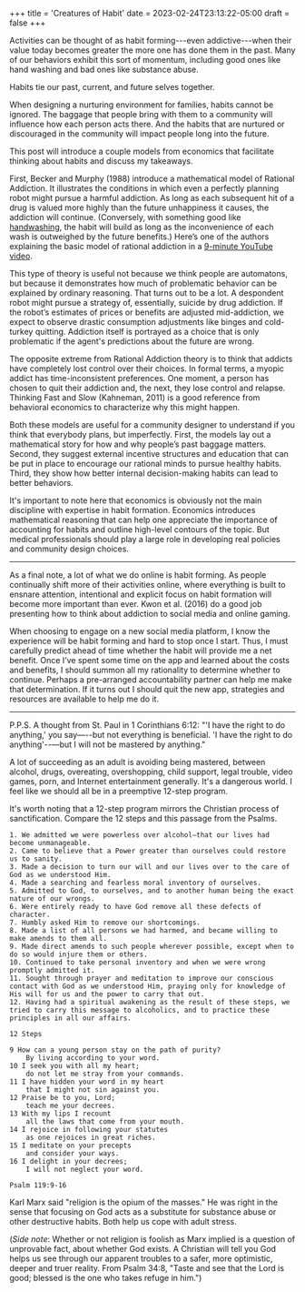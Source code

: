 +++
title = 'Creatures of Habit'
date = 2023-02-24T23:13:22-05:00
draft = false
+++

Activities can be thought of as habit forming---even addictive---when their value today becomes greater the more one has done them in the past. Many of our behaviors exhibit this sort of momentum, including good ones like hand washing and bad ones like substance abuse. 

Habits tie our past, current, and future selves together. 

When designing a nurturing environment for families, habits cannot be ignored. The baggage that people bring with them to a community will influence how each person acts there. And the habits that are nurtured or discouraged in the community will impact people long into the future.

This post will introduce a couple models from economics that facilitate thinking about habits and discuss my takeaways.

First, Becker and Murphy (1988) introduce a mathematical model of Rational Addiction. It illustrates the conditions in which even a perfectly planning robot might pursue a harmful addiction. As long as each subsequent hit of a drug is valued more highly than the future unhappiness it causes, the addiction will continue. (Conversely, with something good like [handwashing](https://www.aeaweb.org/articles?id=10.1257/app.20190568), the habit will build as long as the inconvenience of each wash is outweighed by the future benefits.) Here’s one of the authors explaining the basic model of rational addiction in a [9-minute YouTube video](https://youtu.be/61lXq8F3eCw). 

This type of theory is useful not because we think people are automatons, but because it demonstrates how much of problematic behavior can be explained by ordinary reasoning. That turns out to be a lot. A despondent robot might pursue a strategy of, essentially, suicide by drug addiction. If the robot’s estimates of prices or benefits are adjusted mid-addiction, we expect to observe drastic consumption adjustments like binges and cold-turkey quitting. Addiction itself is portrayed as a choice that is only problematic if the agent's predictions about the future are wrong.

The opposite extreme from Rational Addiction theory is to think that addicts have completely lost control over their choices. In formal terms, a myopic addict has time-inconsistent preferences. One moment, a person has chosen to quit their addiction and, the next, they lose control and relapse. Thinking Fast and Slow (Kahneman, 2011) is a good reference from behavioral economics to characterize why this might happen. 

Both these models are useful for a community designer to understand if you think that everybody plans, but imperfectly. First, the models lay out a mathematical story for how and why people’s past baggage matters. Second, they suggest external incentive structures and education that can be put in place to encourage our rational minds to pursue healthy habits. Third, they show how better internal decision-making habits can lead to better behaviors. 

It's important to note here that economics is obviously not the main discipline with expertise in habit formation. Economics introduces mathematical reasoning that can help one appreciate the importance of accounting for habits and outline high-level contours of the topic. But medical professionals should play a large role in developing real policies and community design choices.

---

As a final note, a lot of what we do online is habit forming. As people continually shift more of their activities online, where everything is built to ensnare attention, intentional and explicit focus on habit formation will become more important than ever. Kwon et al. (2016) do a good job presenting how to think about addiction to social media and online gaming.

When choosing to engage on a new social media platform, I know the experience will be habit forming and hard to stop once I start. Thus, I must carefully predict ahead of time whether the habit will provide me a net benefit. Once I’ve spent some time on the app and learned about the costs and benefits, I should summon all my rationality to determine whether to continue. Perhaps a pre-arranged accountability partner can help me make that determination. If it turns out I should quit the new app, strategies and resources are available to help me do it.  

---

P.P.S. A thought from St. Paul in 1 Corinthians 6:12: "'I have the right to do anything,' you say—--but not everything is beneficial. 'I have the right to do anything'--—but I will not be mastered by anything." 

A lot of succeeding as an adult is avoiding being mastered, between alcohol, drugs, overeating, overshopping, child support, legal trouble, video games, porn, and Internet entertainment generally. It's a dangerous world. I feel like we should all be in a preemptive 12-step program. 

It's worth noting that a 12-step program mirrors the Christian process of sanctification. Compare the 12 steps and this passage from the Psalms. 

```
1. We admitted we were powerless over alcohol—that our lives had become unmanageable.
2. Came to believe that a Power greater than ourselves could restore us to sanity.
3. Made a decision to turn our will and our lives over to the care of God as we understood Him.
4. Made a searching and fearless moral inventory of ourselves.
5. Admitted to God, to ourselves, and to another human being the exact nature of our wrongs.
6. Were entirely ready to have God remove all these defects of character.
7. Humbly asked Him to remove our shortcomings.
8. Made a list of all persons we had harmed, and became willing to make amends to them all.
9. Made direct amends to such people wherever possible, except when to do so would injure them or others.
10. Continued to take personal inventory and when we were wrong promptly admitted it.
11. Sought through prayer and meditation to improve our conscious contact with God as we understood Him, praying only for knowledge of His will for us and the power to carry that out.
12. Having had a spiritual awakening as the result of these steps, we tried to carry this message to alcoholics, and to practice these principles in all our affairs.

12 Steps
```

```
9 How can a young person stay on the path of purity?
    By living according to your word.
10 I seek you with all my heart;
    do not let me stray from your commands.
11 I have hidden your word in my heart
    that I might not sin against you.
12 Praise be to you, Lord;
    teach me your decrees.
13 With my lips I recount
    all the laws that come from your mouth.
14 I rejoice in following your statutes
    as one rejoices in great riches.
15 I meditate on your precepts
    and consider your ways.
16 I delight in your decrees;
    I will not neglect your word.

Psalm 119:9-16
```

Karl Marx said "religion is the opium of the masses." He was right in the sense that focusing on God acts as a substitute for substance abuse or other destructive habits. Both help us cope with adult stress. 

(*Side note*: Whether or not religion is foolish as Marx implied is a question of unprovable fact, about whether God exists. A Christian will tell you God helps us see through our apparent troubles to a safer, more optimistic, deeper and truer reality. From Psalm 34:8, "Taste and see that the Lord is good; blessed is the one who takes refuge in him.")
